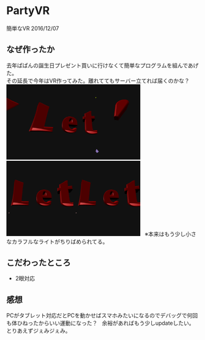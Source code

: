 # PartyVR
簡単なVR 2016/12/07    

## なぜ作ったか
去年ぱぱんの誕生日プレゼント買いに行けなくて簡単なプログラムを組んであげた。  
その延長で今年はVR作ってみた。離れててもサーバー立てれば届くのかな？  
<img src="https://github.com/wmrn/PartyVR/blob/master/data/one_eye.png" width="350"/>
<img src="https://github.com/wmrn/PartyVR/blob/master/data/two_eyes.png" width="350"/>  
※本来はもう少し小さなカラフルなライトがちりばめられてる。  

## こだわったところ
* 2眼対応  

## 感想
PCがタブレット対応だとPCを動かせばスマホみたいになるのでデバッグで何回も体ひねったからいい運動になった？  
余裕があればもう少しupdateしたい。とりあえずジぇみジぇみ。
